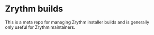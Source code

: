 Zrythm builds
=============

This is a meta repo for managing Zrythm installer
builds and is generally only useful for Zrythm
maintainers.

